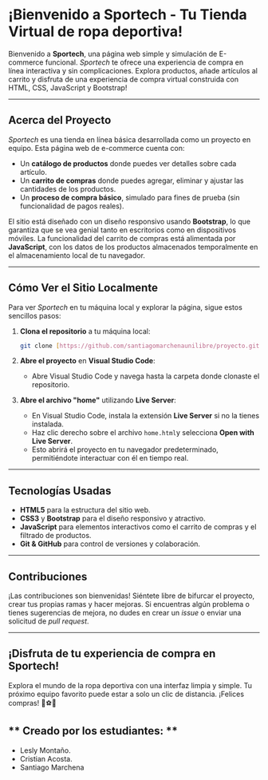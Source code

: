 # ¡Bienvenido a **Sportech** - Tu Tienda Virtual de ropa deportiva!

Bienvenido a **Sportech**, una página web simple y simulación de E-commerce funcional. *Sportech* te ofrece una experiencia de compra en línea interactiva y sin complicaciones. Explora productos, añade artículos al carrito y disfruta de una experiencia de compra virtual
 construida con HTML, CSS, JavaScript y Bootstrap!

---

## **Acerca del Proyecto**
*Sportech* es una tienda en línea básica desarrollada como un proyecto en equipo. Esta página web de e-commerce cuenta con:
- Un **catálogo de productos** donde puedes ver detalles sobre cada artículo.
- Un **carrito de compras** donde puedes agregar, eliminar y ajustar las cantidades de los productos.
- Un **proceso de compra básico**, simulado para fines de prueba (sin funcionalidad de pagos reales).

El sitio está diseñado con un diseño responsivo usando **Bootstrap**, lo que garantiza que se vea genial tanto en escritorios como en dispositivos móviles. La funcionalidad del carrito de compras está alimentada por **JavaScript**, 
con los datos de los productos almacenados temporalmente en el almacenamiento local de tu navegador.

---

## **Cómo Ver el Sitio Localmente**

Para ver *Sportech* en tu máquina local y explorar la página, sigue estos sencillos pasos:

1. **Clona el repositorio** a tu máquina local:
    ```bash
    git clone [https://github.com/santiagomarchenaunilibre/proyecto.git]
    ```

2. **Abre el proyecto** en **Visual Studio Code**:
   - Abre Visual Studio Code y navega hasta la carpeta donde clonaste el repositorio.
   
3. **Abre el archivo "home"** utilizando **Live Server**:
   - En Visual Studio Code, instala la extensión **Live Server** si no la tienes instalada.
   - Haz clic derecho sobre el archivo `home.html`y selecciona **Open with Live Server**.
   - Esto abrirá el proyecto en tu navegador predeterminado, permitiéndote interactuar con él en tiempo real.

---

## **Tecnologías Usadas**
- **HTML5** para la estructura del sitio web.
- **CSS3** y **Bootstrap** para el diseño responsivo y atractivo.
- **JavaScript** para elementos interactivos como el carrito de compras y el filtrado de productos.
- **Git & GitHub** para control de versiones y colaboración.

---

## **Contribuciones**
¡Las contribuciones son bienvenidas! Siéntete libre de bifurcar el proyecto, crear tus propias ramas y hacer mejoras. Si encuentras algún problema o tienes sugerencias de mejora, no dudes en crear un *issue* o enviar una solicitud de *pull request*.

---

## **¡Disfruta de tu experiencia de compra en Sportech!**

Explora el mundo de la ropa deportiva con una interfaz limpia y simple. Tu próximo equipo favorito puede estar a solo un clic de distancia. ¡Felices compras! 💪⚽🏀


## ** Creado por los estudiantes: **
- Lesly Montaño.
- Cristian Acosta.
- Santiago Marchena
